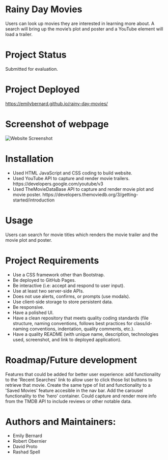 # Rainy Day Movies
Users can look up movies they are interested in learning more about.  A search will bring up the movie’s plot and poster and a YouTube element will load a trailer.


# Project Status
Submitted for evaluation.


# Project Deployed
https://emilybernard.github.io/rainy-day-movies/

# Screenshot of webpage
<img src="assets/images/Screen Shot rainy-day-movies.png" alt="Website Screenshot">


# Installation
<ul style="none">
<li>Used HTML JavaScript and CSS coding to build website.
<li>Used YouTube API to capture and render movie trailers. https://developers.google.com/youtube/v3
<li>Used TheMovieDataBase API to capture and render movie plot and movie poster. https://developers.themoviedb.org/3/getting-started/introduction
</ul>


# Usage
Users can search for movie titles which renders the movie trailer and the movie plot and poster.


# Project Requirements
<ul>
<li>Use a CSS framework other than Bootstrap.
<li>Be deployed to GitHub Pages.
<li>Be interactive (i.e: accept and respond to user input).
<li>Use at least two server-side APIs.
<li>Does not use alerts, confirms, or prompts (use modals).
<li>Use client-side storage to store persistent data.
<li>Be responsive.
<li>Have a polished UI.
<li>Have a clean repository that meets quality coding standards (file structure, naming conventions, follows best practices for class/id-naming conventions, indentation, quality comments, etc.).
<li>Have a quality README (with unique name, description, technologies used, screenshot, and link to deployed application).
</ul>

# Roadmap/Future development
Features that could be added for better user experience: add functionality to the 'Recent Searches' link to allow user to click those list buttons to retrieve that movie. Create the same type of list and functionality to a 'Saved Movies' feature accesible in the nav bar. Add the carousel functionality to the 'hero' container.  Could capture and render more info from the TMDB API to include reviews or other notable data.

# Authors and Maintainers:
<ul>
<li>Emily Bernard
<li>Robert Obernier
<li>David Proto
<li>Rashad Spell
</ul>

